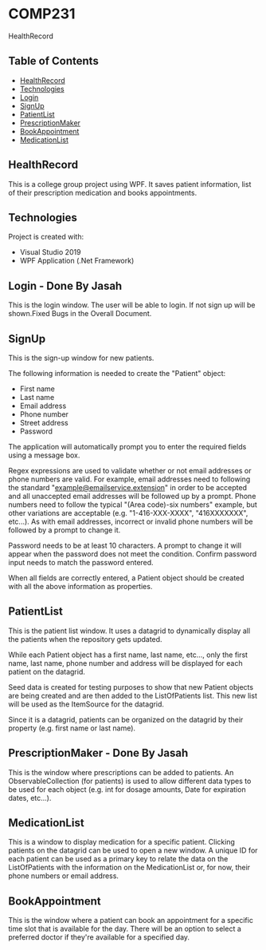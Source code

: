 # COMP231
HealthRecord

## Table of Contents
* [HealthRecord](#HealthRecord)
* [Technologies](#technologies)
* [Login](#login)
* [SignUp](#signup)
* [PatientList](#patientlist)
* [PrescriptionMaker](#prescriptionmaker)
* [BookAppointment](#bookappointment)
* [MedicationList](#medicationlist)

## HealthRecord
This is a college group project using WPF. It saves patient information, list of their prescription medication and books appointments.

## Technologies
Project is created with:
* Visual Studio 2019
* WPF Application (.Net Framework)

## Login - Done By Jasah
This is the login window.
The user will be able to login. If not sign up will be shown.Fixed Bugs in the Overall Document.

## SignUp
This is the sign-up window for new patients.

The following information is needed to create the "Patient" object:
* First name
* Last name
* Email address
* Phone number
* Street address
* Password 

The application will automatically prompt you to enter the required fields using a message box. 

Regex expressions are used to validate whether or not email addresses or phone numbers are valid. For example, email addresses need to following the standard "example@emailservice.extension" in order to be accepted and all unaccepted email addresses will be followed up by a prompt. Phone numbers need to follow the typical "(Area code)-six numbers" example, but other variations are acceptable (e.g. "1-416-XXX-XXXX", "416XXXXXXX", etc...). As with email addresses, incorrect or invalid phone numbers will be followed by a prompt to change it.

Password needs to be at least 10 characters. A prompt to change it will appear when the password does not meet the condition. Confirm password input needs to match the password entered.

When all fields are correctly entered, a Patient object should be created with all the above information as properties.

## PatientList
This is the patient list window. It uses a datagrid to dynamically display all the patients when the repository gets updated.

While each Patient object has a first name, last name, etc..., only the first name, last name, phone number and address will be displayed for each patient on the datagrid. 

Seed data is created for testing purposes to show that new Patient objects are being created and are then added to the ListOfPatients list. This new list will be used as the ItemSource for the datagrid.

Since it is a datagrid, patients can be organized on the datagrid by their property (e.g. first name or last name).

## PrescriptionMaker - Done By Jasah
This is the window where prescriptions can be added to patients. An ObservableCollection (for patients) is used to allow different data types to be used for each object (e.g. int for dosage amounts, Date for expiration dates, etc...).

## MedicationList
This is a window to display medication for a specific patient. Clicking patients on the datagrid can be used to open a new window. A unique ID for each patient can be used as a primary key to relate the data on the ListOfPatients with the information on the MedicationList or, for now, their phone numbers or email address.

## BookAppointment
This is the window where a patient can book an appointment for a specific time slot that is available for the day. There will be an option to select a preferred doctor if they're available for a specified day.
